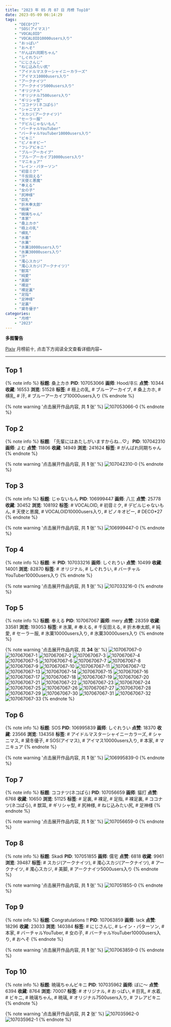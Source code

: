 ```yaml
---
title: "2023 年 05 月 07 日 月榜 Top10"
date: 2023-05-09 06:14:29
tags:
    - "DECO*27"
    - "SOS(アイマス)"
    - "VOCALOID"
    - "VOCALOID10000users入り"
    - "おっぱい"
    - "おへそ"
    - "がんばれ同期ちゃん"
    - "しぐれうい"
    - "にじさんじ"
    - "ねじ込みたい尻"
    - "アイドルマスターシャイニーカラーズ"
    - "アイマス10000users入り"
    - "アークナイツ"
    - "アークナイツ5000users入り"
    - "オリジナル"
    - "オリジナル7500users入り"
    - "ギリシャ型"
    - "ココナツ(ネコぱら)"
    - "シャニマス"
    - "スカジ(アークナイツ)"
    - "セーラー服"
    - "デビルじゃないもん"
    - "バーチャルYouTuber"
    - "バーチャルYouTuber10000users入り"
    - "ビキニ"
    - "ピノキオピー"
    - "フレアビキニ"
    - "ブルーアーカイブ"
    - "ブルーアーカイブ10000users入り"
    - "マニキュア"
    - "レイン・パターソン"
    - "初音ミク"
    - "千反田える"
    - "天使と悪魔"
    - "奉える"
    - "女の子"
    - "尻神様"
    - "巨乳"
    - "折木奉太郎"
    - "暁璃"
    - "暁璃ちゃん"
    - "本家"
    - "桑上カホ"
    - "極上の乳"
    - "横乳"
    - "水着"
    - "氷菓"
    - "氷菓10000users入り"
    - "氷菓30000users入り"
    - "汗"
    - "濁心スカジ"
    - "濁心スカジ(アークナイツ)"
    - "獣耳"
    - "純愛"
    - "美脚"
    - "裸足"
    - "裸足裏"
    - "足指"
    - "足神様"
    - "足裏"
    - "黛冬優子"
categories:
    - "月榜"
    - "2023"
---
```


<i class="fa fa-triangle-exclamation"></i>**多图警告**<i class="fa fa-triangle-exclamation"></i>

[Pixiv](https://www.pixiv.net/) 月榜前十, 点击下方阅读全文查看详细内容~

<!-- more -->

---

## Top 1

{% note info %}
**标题**: 桑上カホ
**PID**: 107053066 **画师**: Hood/후드
**点赞**: 10344 **收藏**: 16553 **浏览**: 51528
**标签**: # 極上の乳, # ブルーアーカイブ, # 桑上カホ, # 横乳, # 汗, # ブルーアーカイブ10000users入り
{% endnote %}

{% note warning '点击展开作品内容, 共 **1** 张' %}
![107053066-0](https://i.pixiv.re/img-original/img/2023/04/10/18/50/17/107053066_p0.png)
{% endnote %}

## Top 2

{% note info %}
**标题**: 「先輩にはあたしがいますからね…♡」
**PID**: 107042310 **画师**: よむ
**点赞**: 11806 **收藏**: 14949 **浏览**: 241624
**标签**: # がんばれ同期ちゃん
{% endnote %}

{% note warning '点击展开作品内容, 共 **1** 张' %}
![107042310-0](https://i.pixiv.re/img-original/img/2023/04/10/08/06/15/107042310_p0.png)
{% endnote %}

## Top 3

{% note info %}
**标题**: じゃないもん
**PID**: 106999447 **画师**: 八三
**点赞**: 25778 **收藏**: 30452 **浏览**: 108192
**标签**: # VOCALOID, # 初音ミク, # デビルじゃないもん, # 天使と悪魔, # VOCALOID10000users入り, # ピノキオピー, # DECO*27
{% endnote %}

{% note warning '点击展开作品内容, 共 **1** 张' %}
![106999447-0](https://i.pixiv.re/img-original/img/2023/04/09/01/40/43/106999447_p0.png)
{% endnote %}

## Top 4

{% note info %}
**标题**: ☀
**PID**: 107033216 **画师**: しぐれうい
**点赞**: 10499 **收藏**: 14001 **浏览**: 82870
**标签**: # オリジナル, # しぐれうい, # バーチャルYouTuber10000users入り
{% endnote %}

{% note warning '点击展开作品内容, 共 **1** 张' %}
![107033216-0](https://i.pixiv.re/img-original/img/2023/04/10/00/00/10/107033216_p0.jpg)
{% endnote %}

## Top 5

{% note info %}
**标题**: 奉える
**PID**: 107067067 **画师**: mery
**点赞**: 28359 **收藏**: 33581 **浏览**: 193053
**标签**: # 氷菓, # 奉える, # 千反田える, # 折木奉太郎, # 純愛, # セーラー服, # 氷菓10000users入り, # 氷菓30000users入り
{% endnote %}

{% note warning '点击展开作品内容, 共 **34** 张' %}
![107067067-0](https://i.pixiv.re/img-original/img/2023/04/11/01/45/38/107067067_p0.png)
![107067067-1](https://i.pixiv.re/img-original/img/2023/04/11/01/45/38/107067067_p1.png)
![107067067-2](https://i.pixiv.re/img-original/img/2023/04/11/01/45/38/107067067_p2.png)
![107067067-3](https://i.pixiv.re/img-original/img/2023/04/11/01/45/38/107067067_p3.png)
![107067067-4](https://i.pixiv.re/img-original/img/2023/04/11/01/45/38/107067067_p4.png)
![107067067-5](https://i.pixiv.re/img-original/img/2023/04/11/01/45/38/107067067_p5.png)
![107067067-6](https://i.pixiv.re/img-original/img/2023/04/11/01/45/38/107067067_p6.png)
![107067067-7](https://i.pixiv.re/img-original/img/2023/04/11/01/45/38/107067067_p7.png)
![107067067-8](https://i.pixiv.re/img-original/img/2023/04/11/01/45/38/107067067_p8.png)
![107067067-9](https://i.pixiv.re/img-original/img/2023/04/11/01/45/38/107067067_p9.png)
![107067067-10](https://i.pixiv.re/img-original/img/2023/04/11/01/45/38/107067067_p10.png)
![107067067-11](https://i.pixiv.re/img-original/img/2023/04/11/01/45/38/107067067_p11.png)
![107067067-12](https://i.pixiv.re/img-original/img/2023/04/11/01/45/38/107067067_p12.png)
![107067067-13](https://i.pixiv.re/img-original/img/2023/04/11/01/45/38/107067067_p13.png)
![107067067-14](https://i.pixiv.re/img-original/img/2023/04/11/01/45/38/107067067_p14.png)
![107067067-15](https://i.pixiv.re/img-original/img/2023/04/11/01/45/38/107067067_p15.png)
![107067067-16](https://i.pixiv.re/img-original/img/2023/04/11/01/45/38/107067067_p16.png)
![107067067-17](https://i.pixiv.re/img-original/img/2023/04/11/01/45/38/107067067_p17.png)
![107067067-18](https://i.pixiv.re/img-original/img/2023/04/11/01/45/38/107067067_p18.png)
![107067067-19](https://i.pixiv.re/img-original/img/2023/04/11/01/45/38/107067067_p19.png)
![107067067-20](https://i.pixiv.re/img-original/img/2023/04/11/01/45/38/107067067_p20.png)
![107067067-21](https://i.pixiv.re/img-original/img/2023/04/11/01/45/38/107067067_p21.png)
![107067067-22](https://i.pixiv.re/img-original/img/2023/04/11/01/45/38/107067067_p22.png)
![107067067-23](https://i.pixiv.re/img-original/img/2023/04/11/01/45/38/107067067_p23.png)
![107067067-24](https://i.pixiv.re/img-original/img/2023/04/11/01/45/38/107067067_p24.png)
![107067067-25](https://i.pixiv.re/img-original/img/2023/04/11/01/45/38/107067067_p25.png)
![107067067-26](https://i.pixiv.re/img-original/img/2023/04/11/01/45/38/107067067_p26.png)
![107067067-27](https://i.pixiv.re/img-original/img/2023/04/11/01/45/38/107067067_p27.png)
![107067067-28](https://i.pixiv.re/img-original/img/2023/04/11/01/45/38/107067067_p28.png)
![107067067-29](https://i.pixiv.re/img-original/img/2023/04/11/01/45/38/107067067_p29.png)
![107067067-30](https://i.pixiv.re/img-original/img/2023/04/11/01/45/38/107067067_p30.png)
![107067067-31](https://i.pixiv.re/img-original/img/2023/04/11/01/45/38/107067067_p31.png)
![107067067-32](https://i.pixiv.re/img-original/img/2023/04/11/01/45/38/107067067_p32.png)
![107067067-33](https://i.pixiv.re/img-original/img/2023/04/11/01/45/38/107067067_p33.png)
{% endnote %}

## Top 6

{% note info %}
**标题**: SOS
**PID**: 106995839 **画师**: しぐれうい
**点赞**: 18370 **收藏**: 23566 **浏览**: 134358
**标签**: # アイドルマスターシャイニーカラーズ, # シャニマス, # 黛冬優子, # SOS(アイマス), # アイマス10000users入り, # 本家, # マニキュア
{% endnote %}

{% note warning '点击展开作品内容, 共 **1** 张' %}
![106995839-0](https://i.pixiv.re/img-original/img/2023/04/09/00/00/21/106995839_p0.jpg)
{% endnote %}

## Top 7

{% note info %}
**标题**: ココナツ(ネコぱら)
**PID**: 107056659 **画师**: 猫打
**点赞**: 6768 **收藏**: 10650 **浏览**: 51125
**标签**: # 足裏, # 裸足, # 足指, # 裸足裏, # ココナツ(ネコぱら), # 獣耳, # ギリシャ型, # 尻神様, # ねじ込みたい尻, # 足神様
{% endnote %}

{% note warning '点击展开作品内容, 共 **1** 张' %}
![107056659-0](https://i.pixiv.re/img-original/img/2023/04/10/20/49/24/107056659_p0.jpg)
{% endnote %}

## Top 8

{% note info %}
**标题**: Skadi
**PID**: 107051855 **画师**: 儒宅
**点赞**: 6818 **收藏**: 9961 **浏览**: 39487
**标签**: # スカジ(アークナイツ), # 濁心スカジ(アークナイツ), # アークナイツ, # 濁心スカジ, # 美脚, # アークナイツ5000users入り
{% endnote %}

{% note warning '点击展开作品内容, 共 **1** 张' %}
![107051855-0](https://i.pixiv.re/img-original/img/2023/04/10/18/01/04/107051855_p0.jpg)
{% endnote %}

## Top 9

{% note info %}
**标题**: Congratulations !!
**PID**: 107063859 **画师**: lack
**点赞**: 18296 **收藏**: 23033 **浏览**: 140384
**标签**: # にじさんじ, # レイン・パターソン, # 本家, # バーチャルYouTuber, # 女の子, # バーチャルYouTuber10000users入り, # おへそ
{% endnote %}

{% note warning '点击展开作品内容, 共 **1** 张' %}
![107063859-0](https://i.pixiv.re/img-original/img/2023/04/11/00/00/59/107063859_p0.png)
{% endnote %}

## Top 10

{% note info %}
**标题**: 暁璃ちゃんビキニ
**PID**: 107035962 **画师**: ぼに～
**点赞**: 6394 **收藏**: 8764 **浏览**: 70007
**标签**: # オリジナル, # おっぱい, # 巨乳, # 水着, # ビキニ, # 暁璃ちゃん, # 暁璃, # オリジナル7500users入り, # フレアビキニ
{% endnote %}

{% note warning '点击展开作品内容, 共 **2** 张' %}
![107035962-0](https://i.pixiv.re/img-original/img/2023/04/10/01/05/54/107035962_p0.png)
![107035962-1](https://i.pixiv.re/img-original/img/2023/04/10/01/05/54/107035962_p1.png)
{% endnote %}
